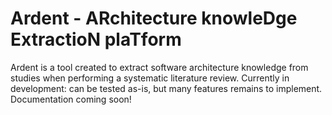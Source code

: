 # Ardent - ARchitecture knowleDge ExtractioN plaTform

Ardent is a tool created to extract software architecture knowledge from studies when performing a systematic literature review.
Currently in development: can be tested as-is, but many features remains to implement.
Documentation coming soon!
